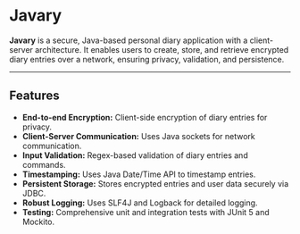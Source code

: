 # Javary

**Javary** is a secure, Java-based personal diary application with a client-server architecture. It enables users to create, store, and retrieve encrypted diary entries over a network, ensuring privacy, validation, and persistence.

---

## Features

- **End-to-end Encryption:** Client-side encryption of diary entries for privacy.  
- **Client-Server Communication:** Uses Java sockets for network communication.  
- **Input Validation:** Regex-based validation of diary entries and commands.  
- **Timestamping:** Uses Java Date/Time API to timestamp entries.  
- **Persistent Storage:** Stores encrypted entries and user data securely via JDBC.  
- **Robust Logging:** Uses SLF4J and Logback for detailed logging.  
- **Testing:** Comprehensive unit and integration tests with JUnit 5 and Mockito.

